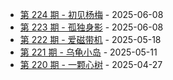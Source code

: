 * [第 224 期 - 初见杨梅](https://weekly.tw93.fun/posts/224-初见杨梅) - 2025-06-08
* [第 223 期 - 孤独身影](https://weekly.tw93.fun/posts/223-孤独身影) - 2025-06-08
* [第 222 期 - 爱磁带机](https://weekly.tw93.fun/posts/222-爱磁带机) - 2025-05-18
* [第 221 期 - 乌龟小岛](https://weekly.tw93.fun/posts/221-乌龟小岛) - 2025-05-11
* [第 220 期 - 一颗心树](https://weekly.tw93.fun/posts/220-一颗心树) - 2025-04-27
